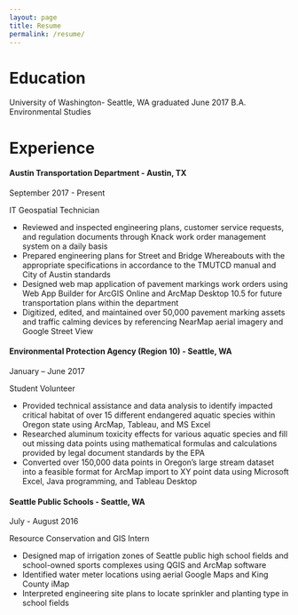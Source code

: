 ```yaml
---
layout: page
title: Resume
permalink: /resume/
---
```


<h1>Education</h1>
University of Washington- Seattle, WA							      graduated June 2017
B.A. Environmental Studies						  	       

<h1>Experience</h1>

<h4>Austin Transportation Department - Austin, TX	</h4>		      	           

September 2017 - Present

IT Geospatial Technician
-	Reviewed and inspected engineering plans, customer service requests, and regulation documents through Knack work order management system on a  daily basis
-	Prepared engineering plans for Street and Bridge Whereabouts with the appropriate specifications in accordance to the TMUTCD manual and City of Austin standards
-	Designed web map application of pavement markings work orders using Web App Builder for ArcGIS Online and ArcMap Desktop 10.5 for future transportation plans within the department
-	Digitized, edited, and maintained over 50,000 pavement marking assets and traffic calming devices by referencing NearMap aerial imagery and Google Street View

<h4>Environmental Protection Agency (Region 10) - Seattle, WA	</h4>		       

January – June 2017

Student Volunteer
-	Provided technical assistance and data analysis to identify impacted critical habitat of over 15 different endangered aquatic species within Oregon state using ArcMap, Tableau,  and MS Excel
-	Researched aluminum toxicity effects for various aquatic species and fill out missing data points using mathematical formulas and calculations provided by legal document standards by the EPA
-	Converted over 150,000 data points in Oregon’s large stream dataset into a feasible format for ArcMap import to XY point data using Microsoft Excel, Java programming, and Tableau Desktop

<h4>Seattle Public Schools - Seattle, WA</h4>

July - August 2016

Resource Conservation and GIS Intern
-	Designed map of irrigation zones of Seattle public high school fields and school-owned sports complexes using QGIS and ArcMap software
-	Identified water meter locations using aerial Google Maps and King County iMap
-	Interpreted engineering site plans to locate sprinkler and planting type in school fields
